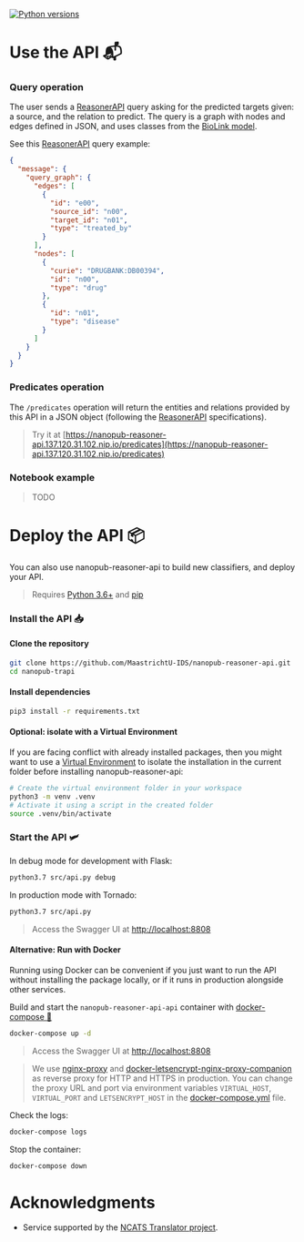 [![Python versions](https://img.shields.io/pypi/pyversions/nanopub-reasoner-api)](https://pypi.org/project/nanopub-reasoner-api)

# Use the API 📬

### Query operation

The user sends a [ReasonerAPI](https://github.com/NCATSTranslator/ReasonerAPI) query asking for the predicted targets given: a source, and the relation to predict. The query is a graph with nodes and edges defined in JSON, and uses classes from the [BioLink model](https://biolink.github.io/biolink-model).

See this [ReasonerAPI](https://github.com/NCATSTranslator/ReasonerAPI) query example:

```json
{
  "message": {
    "query_graph": {
      "edges": [
        {
          "id": "e00",
          "source_id": "n00",
          "target_id": "n01",
          "type": "treated_by"
        }
      ],
      "nodes": [
        {
          "curie": "DRUGBANK:DB00394",
          "id": "n00",
          "type": "drug"
        },
        {
          "id": "n01",
          "type": "disease"
        }
      ]
    }
  }
}
```

### Predicates operation

The `/predicates` operation will return the entities and relations provided by this API in a JSON object (following the [ReasonerAPI](https://github.com/NCATSTranslator/ReasonerAPI) specifications).

> Try it at [https://nanopub-reasoner-api.137.120.31.102.nip.io/predicates](https://nanopub-reasoner-api.137.120.31.102.nip.io/predicates)

### Notebook example

> TODO

# Deploy the API 📦

You can also use nanopub-reasoner-api to build new classifiers, and deploy your API.

> Requires [Python 3.6+](https://www.python.org/downloads/) and [pip](https://pip.pypa.io/en/stable/installing/)

### Install the API 📥

#### Clone the repository

```bash
git clone https://github.com/MaastrichtU-IDS/nanopub-reasoner-api.git
cd nanopub-trapi
```

#### Install dependencies

```bash
pip3 install -r requirements.txt
```

#### Optional: isolate with a Virtual Environment

If you are facing conflict with already installed packages, then you might want to use a [Virtual Environment](https://docs.python.org/3/tutorial/venv.html) to isolate the installation in the current folder before installing nanopub-reasoner-api:

```bash
# Create the virtual environment folder in your workspace
python3 -m venv .venv
# Activate it using a script in the created folder
source .venv/bin/activate
```

### Start the API 🛩️

In debug mode for development with Flask:

```bash
python3.7 src/api.py debug
```

In production mode with Tornado:

```bash
python3.7 src/api.py
```

> Access the Swagger UI at [http://localhost:8808](http://localhost:8808)

#### Alternative: Run with Docker

Running using Docker can be convenient if you just want to run the API without installing the package locally, or if it runs in production alongside other services.

Build and start the `nanopub-reasoner-api-api` container with [docker-compose 🐳](https://docs.docker.com/compose/)

```bash
docker-compose up -d
```

> Access the Swagger UI at [http://localhost:8808](http://localhost:8808)

> We use [nginx-proxy](https://github.com/nginx-proxy/nginx-proxy) and [docker-letsencrypt-nginx-proxy-companion](https://github.com/nginx-proxy/docker-letsencrypt-nginx-proxy-companion) as reverse proxy for HTTP and HTTPS in production. You can change the proxy URL and port via environment variables `VIRTUAL_HOST`, `VIRTUAL_PORT` and `LETSENCRYPT_HOST` in the [docker-compose.yml](https://github.com/MaastrichtU-IDS/nanopub-reasoner-api/blob/master/docker-compose.yml) file.

Check the logs:

```bash
docker-compose logs
```

Stop the container:

```bash
docker-compose down
```

# Acknowledgments

* Service supported by the [NCATS Translator project](https://ncats.nih.gov/translator/about). 
